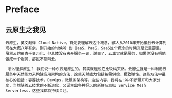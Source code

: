 # Preface

## 云原生之我见

    云原生，英文翻译 Cloud Native，首先要理解云这个概念，鄙人从2010年开始接触云计算到现在大概八年有余，刚开始的时候听 到 IaaS，PaaS，SaaS这个概念的时候真是云里雾里，虽然云的形态千变万化，但总体没有离开服务一词，说白了，云其实就是服务，如果你没有把他做成一个服务，那就不能叫云。 

     怎么理解原生？ 我们说一种东西是原生的，其实就是说它比较纯天然。云原生就是一种利用云服务中天然能力来构建应用架构的方法，这些天然能力包括按需供给，极致弹性。这些方法中最核心的包括：容器技术，DevOps，微服务架构等，这些内容，我将在书中不断展开和大家分享，当然随着云技术的不断进化，又诞生出各种好玩的新鲜玩意如 Service Mesh  Serverless，这些我都将持续关注。

